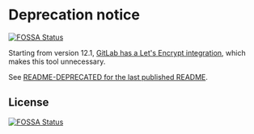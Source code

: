 # Deprecation notice
[![FOSSA Status](https://app.fossa.com/api/projects/git%2Bgithub.com%2Frolodato%2Fgitlab-letsencrypt.svg?type=shield)](https://app.fossa.com/projects/git%2Bgithub.com%2Frolodato%2Fgitlab-letsencrypt?ref=badge_shield)


Starting from version 12.1, [GitLab has a Let's Encrypt integration](https://gitlab.com/help/user/project/pages/custom_domains_ssl_tls_certification/lets_encrypt_integration.md), which makes this tool unnecessary.

See [README-DEPRECATED for the last published README](/README-DEPRECATED.markdown).

## License
[![FOSSA Status](https://app.fossa.com/api/projects/git%2Bgithub.com%2Frolodato%2Fgitlab-letsencrypt.svg?type=large)](https://app.fossa.com/projects/git%2Bgithub.com%2Frolodato%2Fgitlab-letsencrypt?ref=badge_large)